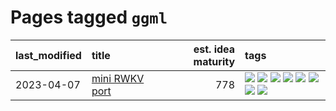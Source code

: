 # Pages tagged `ggml`

|last_modified|title|est. idea maturity|tags
|:---|:---|---:|:---|
|2023-04-07|[mini RWKV port](../rust_rwkv.md)|778|[![](https://img.shields.io/badge/tag-RNN-e8ae48)](../tags/RNN.md) [![](https://img.shields.io/badge/tag-completed-32d44f)](../tags/completed.md) [![](https://img.shields.io/badge/tag-experimental-f14da)](../tags/experimental.md) [![](https://img.shields.io/badge/tag-ggml-b5ec2c)](../tags/ggml.md) [![](https://img.shields.io/badge/tag-mobilenet-f76896)](../tags/mobilenet.md) [![](https://img.shields.io/badge/tag-model_compression-0e5ec)](../tags/model_compression.md) [![](https://img.shields.io/badge/tag-tooling-1614f8)](../tags/tooling.md) [![](https://img.shields.io/badge/tag-wip-82d6e)](../tags/wip.md)|